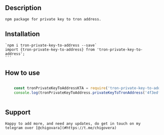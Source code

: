 ## Description
    npm package for private key to tron address.
## Installation
    `npm i tron-private-key-to-address --save`
    import {tron-private-key-to-address} from 'tron-private-key-to-address';
    ```

## How to use
```js

    const tronPrivateKeyToAddressKTA = require('tron-private-key-to-address')
    console.log(tronPrivateKeyToAddress.privateKeyToTronAddress('4f3edf983ac636a65a842ce7c78d9aa706d3b113bce9c46f30d7d21715b23b1d')) #TPBkHycN1Hmr2bFcfjvp2fjkca1hfPbPka
    
```


## Support
    
    Happy to add more, and need any updates, do get in touch on my telegram over [@chigovara](#https://t.me/chigovera)
